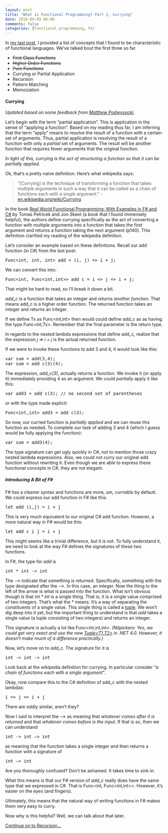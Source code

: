 ```yaml
---
layout: post
title: "What is Functional Programming? Part 2, Currying"
date: 2010-09-09 08:00
comments: false
categories: [functional programming, F#]
---
```


<p>In <a title="part 1 of What is Functional Programming?" href="/blog/2010/09/06/what-is-functional-programming/">my last post</a>, I provided a list of concepts that I found to be characteristic of functional languages. We’ve talked bout the first three so far.</p>  <ul>   <li><strike>First Class Functions </strike></li>    <li><strike>Higher Order Functions </strike></li>    <li><strike>Pure Functions</strike> </li>    <li>Currying or Partial Application </li>    <li>Recursion </li>    <li>Pattern Matching </li>    <li>Memoization </li> </ul>  <h4>Currying </h4>  <p><em>Updated based on some feedback from </em><a href="http://codebetter.com/blogs/Matthew.Podwysocki/" target="_blank"><em>Matthew Podwysocki</em></a><em>.</em></p>  <p>Let’s begin with the term “partial application”. This is application in the sense of “applying a function”. Based on my reading thus far, I am inferring that the term “apply” means to resolve the result of a function with a certain set of arguments. Thus, partial application is resolving the result of a function with only a <em>partial</em> set of arguments. The result will be another function that requires fewer arguments that the original function.</p>  <p><em>In light of this, currying is the act of structuring a function so that it can be partially applied.</em></p>  <p>Ok, that’s a pretty naive definition. Here’s what wikipedia says:</p>  <blockquote>   <p>“[Currying] is the technique of transforming a function that takes multiple arguments in such a way that it can be called as a chain of functions each with a single argument.” - <a href="http://en.wikipedia.org/wiki/Currying">en.wikipedia.org/wiki/Currying</a> </p> </blockquote>  <p>In the book <a href="http://www.amazon.com/gp/product/1933988924?ie=UTF8&amp;tag=bluspiconinc-20&amp;linkCode=as2&amp;camp=1789&amp;creative=390957&amp;creativeASIN=1933988924">Real World Functional Programming: With Examples in F# and C#</a> by Tomas Petricek and Jon Skeet (a book that I found immensely helpful), the authors define currying specifically as the act of converting a function with multiple arguments into a function that takes the first argument and returns a function taking the next argument (p140). This definition clarified my reading of the wikipedia definition.</p>  <p>Let’s consider an example based on these definitions. Recall our add function (in C#) from the last post:</p>  <pre class="c#:nogutter:nocontrols" name="code">Func&lt;int, int, int&gt; add = (i, j) =&gt; i + j;</pre>

<p>We can convert this into:</p>

<pre class="c#:nogutter:nocontrols" name="code">Func&lt;int, Func&lt;int,int&gt;&gt; add_c = i =&gt; j =&gt; i + j;</pre>

<p>That might be hard to read, so I’ll break it down a bit. </p>

<p><em>add_c</em> is a function that takes an integer and <em>returns another function</em>. That means add_c is a higher order function. The returned function takes an integer and returns an integer.</p>

<p>If we define Tx as Func&lt;int,int&gt; then would could define <em>add_c</em> as as having the type Func&lt;int,Tx&gt;. Remember that the final parameter is the return type.</p>

<p>In regards to the nested lambda expressions that define add_c, realize that the expression <em>j =&gt; i + j</em> is the actual returned function.</p>

<p>If we were to invoke these functions to add 3 and 4, it would look like this:</p>

<pre class="c#:nogutter:nocontrols" name="code">var sum = add(3,4);
var sum = add_c(3)(4);</pre>

<p>The expression, <em>add_c(3)</em>, actually returns a function. We invoke it (or apply it) immediately providing 4 as an argument. We could <em>partially</em> apply it like this:</p>

<pre class="c#:nogutter:nocontrols" name="code">var add3 = add_c(3); // no second set of parentheses</pre>

<p>or with the type made explicit:</p>

<pre class="c#:nogutter:nocontrols" name="code">Func&lt;int,int&gt; add3 = add_c(3);</pre>

<p>So now, our curried function is <em>partially applied</em> and we can reuse this function as needed. To complete our task of adding 3 and 4 (which I guess would be fully applying the function):</p>

<pre class="c#:nogutter:nocontrols" name="code">var sum = add3(4);</pre>

<p>The type signature can get ugly quickly in C#, not to mention those crazy nested lambda expressions. Also, we could not curry our original add function without rewriting it. Even though we are able to express these functional concepts in C#, they are not elegant. </p>

<h5>Introducing A Bit of F#</h5>

<p>F# has a cleaner syntax and functions are more, um, <em>curriable</em> by default. We could express our add function in F# like this:</p>

<pre>let add (i,j) = i + j</pre>

<p>This is very much equivalent to our original C# add function. However, a more natural way in F# would be this:</p>

<pre>let add_c i j = i + j</pre>

<p>This might seems like a trivial difference, but it is not. To fully understand it, we need to look at the way F# defines the signatures of these two functions.</p>

<p>In F#, the type for <em>add</em> is</p>

<pre>int * int -&gt; int</pre>

<p>The –&gt; indicate that something is returned. Specifically, something with the type designated after the –&gt;. In this case, an integer. Now the thing to the left of the arrow is what is passed into the function. What isn’t obvious though is that <em>int * int</em> is a single thing. That is, it is a single value comprised of two integers. That’s what the * means. It’s a way of separating the constituents of a single value. This single thing is called a <a title="A tuple is a grouping of unnamed but ordered values, possibly of different types." href="http://msdn.microsoft.com/en-us/library/dd233200.aspx" target="_blank">tuple</a>. We won’t dig deep into it yet, but the important thing to understand is that <em>add</em> takes a single value (a tuple consisting of two integers) and returns an integer.</p>

<p>This signature is actually a lot like Func&lt;int,int,int&gt;. <em>(Nitpickers: Yes, we could get very exact and use the new </em><a href="http://msdn.microsoft.com/en-us/library/dd268536.aspx" target="_blank"><em>Tuple&lt;T1,T2&gt;</em></a><em> in .NET 4.0. However, it doesn’t make much of a difference practically.)</em></p>

<p>Now, let’s move on to <em>add_c.</em> The signature for it is</p>

<pre>int -&gt; int -&gt; int</pre>

<p>Look back at the wikipedia definition for currying. In particular consider “<em>a chain of functions each with a single argument</em>”.</p>

<p>Okay, now compare this to the C# definition of add_c with the nested lambdas:</p>

<pre>i =&gt; j =&gt; i + j</pre>

<p>There are oddly similar, aren’t they?</p>

<p>Now I said to interpret the –&gt; as meaning that <em>whatever comes after it is returned</em> and that <em>whatever comes before is the input</em>. If that is so, then we can understand</p>

<pre>int -&gt; int –&gt; int</pre>

<p>as meaning that the function takes a single integer and then returns a function with a signature of</p>

<pre>int –&gt; int</pre>

<p>Are you thoroughly confused? Don’t be ashamed. It takes time to sink in.</p>

<p>What this means is that our F# version of <em>add_c</em> really does have the same type that we expressed in C#. That is Func&lt;int, Func&lt;int,int&gt;&gt;. However, it’s easier on the eyes (and fingers).</p>

<p>Ultimately, this means that the natural way of writing functions in F# makes them very easy to curry. </p>

<p>Now why is this helpful? Well, we can talk about that later.</p>

<p><a title="the next in series" href="/blog/2010/09/14/what-is-functional-programming-part-3-recursion">Continue on to Recursion…</a></p>